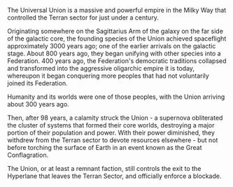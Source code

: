 The Universal Union is a massive and powerful empire in the Milky Way that controlled the Terran sector for just under a century.

Originating somewhere on the Sagittarius Arm of the galaxy on the far side of the galactic core, the founding species of the Union achieved spaceflight approximately 3000 years ago; one of the earlier arrivals on the galactic stage. About 800 years ago, they began unifying with other species into a Federation. 400 years ago, the Federation's democratic traditions collapsed and transformed into the aggressive oligarchic empire it is today, whereupon it began conquering more peoples that had not voluntarily joined its Federation.

Humanity and its worlds were one of those peoples, with the Union arriving about 300 years ago.

Then, after 98 years, a calamity struck the Union - a supernova obliterated the cluster of systems that formed their core worlds, destroying a major portion of their population and power. With their power diminished, they withdrew from the Terran sector to devote resources elsewhere - but not before torching the surface of Earth in an event known as the Great Conflagration.

The Union, or at least a remnant faction, still controls the exit to the Hyperlane that leaves the Terran Sector, and officially enforce a blockade.